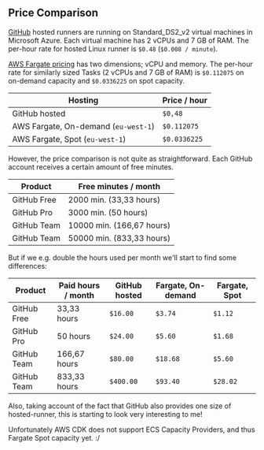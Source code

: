 ## Price Comparison

[GitHub](https://help.github.com/en/actions/reference/virtual-environments-for-github-hosted-runners) hosted runners are running on Standard_DS2_v2 virtual machines in Microsoft Azure. Each virtual machine has 2 vCPUs and 7 GB of RAM. The per-hour rate for hosted Linux runner is `$0.48` (`$0.008 / minute`).

[AWS Fargate pricing](https://aws.amazon.com/fargate/pricing/) has two dimensions; vCPU and memory. The per-hour rate for similarly sized Tasks (2 vCPUs and 7 GB of RAM) is `$0.112075` on on-demand capacity and `$0.0336225` on spot capacity.

| Hosting                              | Price / hour |
| ------------------------------------ | ------------ |
| GitHub hosted                        | `$0,48`      |
| AWS Fargate, On-demand (`eu-west-1`) | `$0.112075`  |
| AWS Fargate, Spot (`eu-west-1`)      | `$0.0336225` |

However, the price comparison is not quite as straightforward. Each GitHub account receives a certain amount of free minutes.

| Product     | Free minutes / month      |
| ----------- | ------------------------- |
| GitHub Free | 2000 min. (33,33 hours)   |
| GitHub Pro  | 3000 min. (50 hours)      |
| GitHub Team | 10000 min. (166,67 hours) |
| GitHub Team | 50000 min. (833,33 hours) |

But if we e.g. double the hours used per month we'll start to find some differences:

| Product     | Paid hours / month | GitHub hosted | Fargate, On-demand | Fargate, Spot |
| ----------- | ------------------ | ------------- | ------------------ | ------------- |
| GitHub Free | 33,33 hours        | `$16.00`      | `$3.74`            | `$1.12`       |
| GitHub Pro  | 50 hours           | `$24.00`      | `$5.60`            | `$1.68`       |
| GitHub Team | 166,67 hours       | `$80.00`      | `$18.68`           | `$5.60`       |
| GitHub Team | 833,33 hours       | `$400.00`     | `$93.40`           | `$28.02`      |

Also, taking account of the fact that GitHub also provides one size of hosted-runner, this is starting to look very interesting to me!

Unfortunately AWS CDK does not support ECS Capacity Providers, and thus Fargate Spot capacity yet. :/
